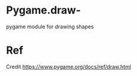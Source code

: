 # Pygame.draw-
pygame module for drawing shapes

# Ref
Credit  https://www.pygame.org/docs/ref/draw.html  
